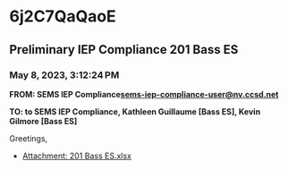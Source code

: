 # 6j2C7QaQaoE
## Preliminary IEP Compliance 201 Bass ES
### May 8, 2023, 3:12:24 PM
**FROM: SEMS IEP Compliance<sems-iep-compliance-user@nv.ccsd.net>**

**TO: to SEMS IEP Compliance, Kathleen Guillaume [Bass ES], Kevin Gilmore [Bass ES]**


Greetings, 





* [Attachment: 201 Bass ES.xlsx](6j2C7QaQaoE-attachment-1.xlsx)
